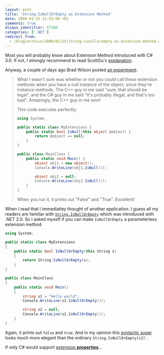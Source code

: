 ```yaml
---
layout: post
title: 'String.IsNullOrEmpty as Extension Method'
date: 2008-01-25 12:53:00 +01
comments: true
disqus_identifier: 57390
categories: ['.NET']
redirect_from:
  - /blog/archive/2008/01/25/string-isnullorempty-as-extension-method.aspx
---
```


Most you will probably know about Extension Method introduced with C\# 3.0. If not, I strongly recommend to read ScottGu's [explanation](http://weblogs.asp.net/scottgu/archive/2007/03/13/new-orcas-language-feature-extension-methods.aspx).

Anyway, a couple of days ago Brad Wilson posted [an experiment](http://bradwilson.typepad.com/blog/2008/01/c-30-extension.html):

> What I wasn't sure was whether or not you could call these extension methods when you have a null instance of the object, since they're instance methods. The C++ guy in me said "sure, that should be legal", and the C\# guy in me said "it's probably illegal, and that's too bad". Amazingly, the C++ guy in me won!
>
> This code executes perfectly:
>
> ``` csharp
> using System;
>
> public static class MyExtensions {
>     public static bool IsNull(this object @object) {
>         return @object == null;
>     }
> }
>
> public class MainClass {
>     public static void Main() {
>         object obj1 = new object();
>         Console.WriteLine(obj1.IsNull());
>
>         object obj2 = null;
>         Console.WriteLine(obj2.IsNull());
>     }
> }
> ```
>
> When you run it, it prints out "False" and "True". Excellent!

When I read that I immediatley thought of another application. I guess all my readers are familiar with [`String.IsNullOrEmpty`](http://msdn2.microsoft.com/en-us/library/system.string.isnullorempty.aspx) which was introduced with .NET 2.0. So I asked myself if you can make `IsNullOrEmpty` a parameterless extension method:

``` csharp
using System;

public static class MyExtensions
{
    public static bool IsNullOrEmpty(this String s)
    {
        return String.IsNullOrEmpty(s);
    }
}

public class MainClass
{
    public static void Main()
    {
        string s1 = "Hello world";
        Console.WriteLine(s1.IsNullOrEmpty());

        string s2 = null;
        Console.WriteLine(s2.IsNullOrEmpty());
    }
}
```

Again, it prints out `false` and `true`. And in my opinion this [syntactic sugar](http://en.wikipedia.org/wiki/syntactic%20sugar) looks much more elegant than the ordinary `String.IsNullOrEmpty(s2)`</span>`.

If only C\# would support [extension **properties**](http://forums.microsoft.com/MSDN/ShowPost.aspx?PostID=1170257&SiteID=1)...

